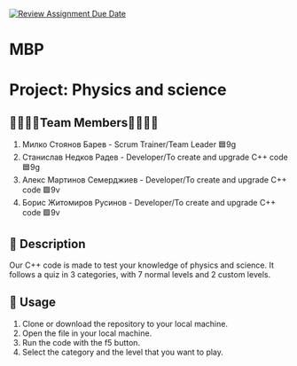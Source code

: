 [![Review Assignment Due Date](https://classroom.github.com/assets/deadline-readme-button-24ddc0f5d75046c5622901739e7c5dd533143b0c8e959d652212380cedb1ea36.svg)](https://classroom.github.com/a/7i_7W-n2)
# MBP
# Project: Physics and science

## 👨‍👨‍👦‍👦Team Members👨‍👨‍👦‍👦
<ol>
<li>Милко Стоянов Барев - Scrum Trainer/Team Leader 🟦9g</li>
  <li>Станислав Недков Радев - Developer/To create  and upgrade C++ code 🟦9g</li>
  <li>Алекс Мартинов Семерджиев - Developer/To create  and upgrade C++ code 🟩9v</li>
  <li>Борис Житомиров Русинов - Developer/To create  and upgrade C++ code 🟩9v</li>
  </ol>

## 📎 Description
  
Our C++ code is made to test your knowledge of physics and science. It follows a quiz in 3 categories, with 7 normal levels and 2 custom levels.

## 🔶 Usage

1. Clone or download the repository to your local machine.
2. Open the file in your local machine.
3. Run the code with the f5 button.
4. Select the category and the level that you want to play.
